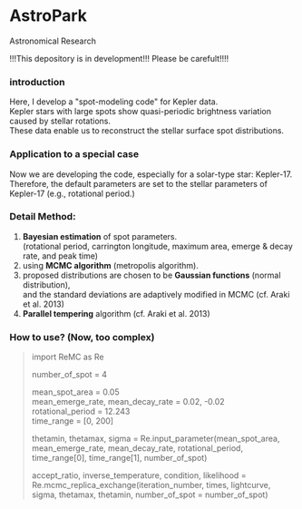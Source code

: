 # AstroPark
Astronomical Research

!!!This depository is in development!!! Please be carefult!!!!
### introduction
Here, I develop a "spot-modeling code" for Kepler data.  
Kepler stars with large spots show quasi-periodic brightness variation caused by stellar rotations.  
These data enable us to reconstruct the stellar surface spot distributions.  

### Application to a special case
Now we are developing the code, especially for a solar-type star: Kepler-17.  
Therefore, the default parameters are set to the stellar parameters of Kepler-17 (e.g., rotational period.)  

### Detail Method:
1. **Bayesian estimation** of spot parameters.  
  (rotational period, carrington longitude, maximum area, emerge & decay rate, and peak time)
2. using **MCMC algorithm** (metropolis algorithm).  
3. proposed distributions are chosen to be **Gaussian functions** (normal distribution),   
  and the standard deviations are adaptively modified in MCMC (cf. Araki et al. 2013)
4. **Parallel tempering** algorithm (cf. Araki et al. 2013)  

### How to use? (Now, too complex)

> import ReMC as Re  
>
> number_of_spot = 4  
>
> mean_spot_area = 0.05  
> mean_emerge_rate, mean_decay_rate = 0.02, -0.02  
> rotational_period = 12.243  
> time_range = [0, 200]  
> 
> thetamin, thetamax, sigma = Re.input_parameter(mean_spot_area, mean_emerge_rate, mean_decay_rate, rotational_period, time_range[0], time_range[1], number_of_spot)
>
> accept_ratio, inverse_temperature, condition, likelihood = Re.mcmc_replica_exchange(iteration_number, times, lightcurve, sigma, thetamax, thetamin, number_of_spot = number_of_spot)


